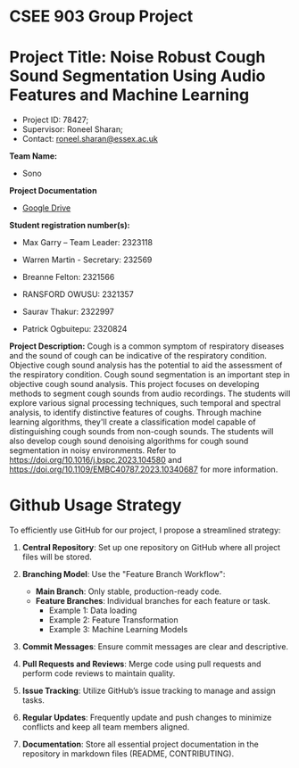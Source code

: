 # CSEE 903 Group Project 

# Project Title: Noise Robust Cough Sound Segmentation Using Audio Features and Machine Learning
- Project ID: 78427; 
- Supervisor: Roneel Sharan;
- Contact: roneel.sharan@essex.ac.uk

**Team Name:**
- Sono

**Project Documentation**
- [Google Drive](https://drive.google.com/drive/folders/1vPHf0wGuo_vNYT0-DNQPbkM_VB-gTpfA?usp=drive_link)

**Student registration number(s):**
- Max Garry – Team Leader: 2323118
- Warren Martin - Secretary: 232569

- Breanne Felton: 2321566
- RANSFORD OWUSU: 2321357
- Saurav Thakur: 2322997
- Patrick Ogbuitepu: 2320824

**Project Description:**
Cough is a common symptom of respiratory diseases and the sound of cough can be indicative of the respiratory condition. Objective cough sound analysis has the potential to aid the assessment of the respiratory condition. Cough sound segmentation is an important step in objective cough sound analysis. This project focuses on developing methods to segment cough sounds from audio recordings. The students will explore various signal processing techniques, such temporal and spectral analysis, to identify distinctive features of coughs. Through machine learning algorithms, they'll create a classification model capable of distinguishing cough sounds from non-cough sounds. The students will also develop cough sound denoising algorithms for cough sound segmentation in noisy environments. Refer to https://doi.org/10.1016/j.bspc.2023.104580 and https://doi.org/10.1109/EMBC40787.2023.10340687 for more information.

# Github Usage Strategy
To efficiently use GitHub for our project, I propose a streamlined strategy:

1. **Central Repository**: Set up one repository on GitHub where all project files will be stored.

2. **Branching Model**: Use the "Feature Branch Workflow":
   - **Main Branch**: Only stable, production-ready code.
   - **Feature Branches**: Individual branches for each feature or task.
      - Example 1: Data loading
      - Example 2: Feature Transformation
      - Example 3: Machine Learning Models

3. **Commit Messages**: Ensure commit messages are clear and descriptive.

4. **Pull Requests and Reviews**: Merge code using pull requests and perform code reviews to maintain quality.

5. **Issue Tracking**: Utilize GitHub’s issue tracking to manage and assign tasks.

6. **Regular Updates**: Frequently update and push changes to minimize conflicts and keep all team members aligned.

7. **Documentation**: Store all essential project documentation in the repository in markdown files (README, CONTRIBUTING).
